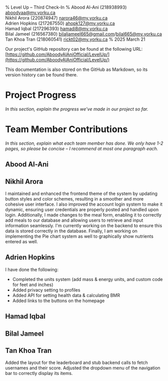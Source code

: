 % Level Up – Third Check-In
% Abood Al-Ani (218938993) <aboodyaa@my.yorku.ca>  
  Nikhil Arora (220874947) <narora46@my.yorku.ca>  
  Adrien Hopkins (217267550) <ahopk127@my.yorku.ca>  
  Hamad Iqbal (217296393) <hamadi8@my.yorku.ca>  
  Bilal Jameel (216567380) <bilaljameel665@gmail.com>/<bilal665@my.yorku.ca>  
  Tan Khoa Tran (218060541) <rickt02@my.yorku.ca>
% 2025 March 21

Our project's GitHub repository can be found at the following URL:  
[https://github.com/AboodyAlAniOfficial/LevelUp/](https://github.com/AboodyAlAniOfficial/LevelUp/)

This documentation is also stored on the GitHub as Markdown, so its version history can be found there.

# Project Progress

*In this section, explain the progress we’ve made in our project so far.*

# Team Member Contributions

*In this section, explain what each team member has done.  We only have 1-2 pages, so please be concise – I recommend at most one paragraph each.*

## Abood Al-Ani

## Nikhil Arora
I maintained and enhanced the frontend theme of the system by updating button styles and color schemes, resulting in a smoother and more cohesive user interface. I also improved the account login system to make it dynamic, ensuring user credentials are properly posted and handled upon login. Additionally, I made changes to the meal form, enabling it to correctly add meals to our database and allowing users to retrieve and input information seamlessly. I'm currently working on the backend to ensure this data is stored correctly in the database. Finally, I am working on implementing the Pie chart system as well to graphically show nutrients entered as well.

## Adrien Hopkins

I have done the following:

- Completed the units system (add mass & energy units, and custom code for feet and inches)
- Added privacy setting to profiles
- Added API for setting health data & calculating BMR
- Added links to the buttons on the homepage

## Hamad Iqbal

## Bilal Jameel

## Tan Khoa Tran
Added the layout for the leaderboard and stub backend calls to fetch usernames and their score. 
Adjusted the dropdown menu of the navigation bar to correctly display its items.

